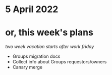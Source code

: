 # 5 April 2022
# or, this week's plans

_two week vacation starts after work friday_

- Groups migration docs
- Collect info about Groups requestors/owners
- Canary merge
